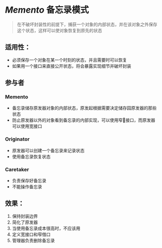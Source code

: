 # ***Memento*** 备忘录模式
>   在不破坏封装性的前提下，捕获一个对象的内部状态，并在该对象之外保存这个状态，这样可以使对象恢复到原先的状态

## 适用性：
* 必须保存一个对象在某一个时刻的状态，并且需要时可以恢复
* 如果用一个接口来直接公开状态，将会暴露实现细节并破坏封装
## 参与者
###  Memento
* 备忘录储存原发器对象的内部状态，原发起根据需要决定储存园原发器的那些状态
* 防止原发器以外的对象看到备忘录的内部实现，可以使用窄接口，而原发器可以使用宽接口
### Originator
* 原发器可以创建一个备忘录来记录状态
* 使用备忘录恢复状态
### Caretaker
* 负责保存好备忘录
* 不能操作备忘录
## 效果：
1. 保持封装边界
2. 简化了原发器
3. 当使用备忘录成本很高时，不应该用
4. 定义宽接口和窄借口
5. 管理器负责删除备忘录

